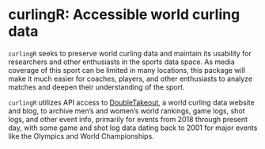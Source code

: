 # curlingR: Accessible world curling data

`curlingR` seeks to preserve world curling data and maintain its usability for researchers and other enthusiasts in the sports data space. As media coverage of this sport can be limited in many locations, this package will make it much easier for coaches, players, and other enthusiasts to analyze matches and deepen their understanding of the sport.

`curlingR` utilizes API access to [DoubleTakeout](https://doubletakeout.com/), a world curling data website and blog, to archive men’s and women’s world rankings, game logs, shot logs, and other event info, primarily for events from 2018 through present day, with some game and shot log data dating back to 2001 for major events like the Olympics and World Championships.

